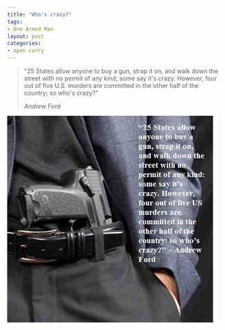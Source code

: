 ```yaml
---
title: "Who's crazy?"
tags:
- One Armed Man
layout: post
categories:
- open carry
---
```


> "25 States allow anyone to buy a gun, strap it on, and walk down the street with no permit of any kind; some say it's crazy. However, four out of five U.S. murders are committed in the other half of the country; so who's crazy?"
>
> <cite>Andrew Ford</cite>

![Who's crazy?](/assets/img/20161213-25-states.jpg)
